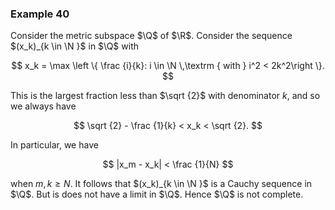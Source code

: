 ### Example 40

Consider the metric subspace $\Q$ of $\R$. Consider the sequence $(x_k)_{k \in \N }$ in $\Q$ with

$$ x_k = \max \left \{ \frac {i}{k}: i \in \N \,\textrm { with } i^2 < 2k^2\right \}. $$

This is the largest fraction less than $\sqrt {2}$ with denominator $k$, and so we always have

$$ \sqrt {2} - \frac {1}{k} < x_k < \sqrt {2}. $$

In particular, we have

$$ |x_m - x_k| < \frac {1}{N} $$

when $m,k \ge N$. It follows that $(x_k)_{k \in \N }$ is a Cauchy sequence in $\Q$. But is does not have a limit in $\Q$. Hence $\Q$ is not complete.